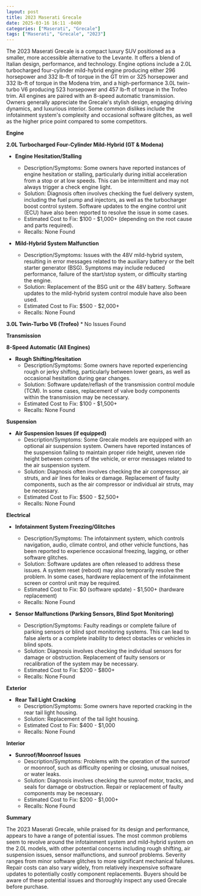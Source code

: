 ```yaml
---
layout: post
title: 2023 Maserati Grecale
date: 2025-03-16 16:11 -0400
categories: ["Maserati", "Grecale"]
tags: ["Maserati", "Grecale", "2023"]
---
```

The 2023 Maserati Grecale is a compact luxury SUV positioned as a smaller, more accessible alternative to the Levante. It offers a blend of Italian design, performance, and technology. Engine options include a 2.0L turbocharged four-cylinder mild-hybrid engine producing either 296 horsepower and 332 lb-ft of torque in the GT trim or 325 horsepower and 332 lb-ft of torque in the Modena trim, and a high-performance 3.0L twin-turbo V6 producing 523 horsepower and 457 lb-ft of torque in the Trofeo trim. All engines are paired with an 8-speed automatic transmission. Owners generally appreciate the Grecale's stylish design, engaging driving dynamics, and luxurious interior. Some common dislikes include the infotainment system's complexity and occasional software glitches, as well as the higher price point compared to some competitors.

**Engine**

**2.0L Turbocharged Four-Cylinder Mild-Hybrid (GT & Modena)**

* **Engine Hesitation/Stalling**
    * Description/Symptoms: Some owners have reported instances of engine hesitation or stalling, particularly during initial acceleration from a stop or at low speeds. This can be intermittent and may not always trigger a check engine light.
    * Solution: Diagnosis often involves checking the fuel delivery system, including the fuel pump and injectors, as well as the turbocharger boost control system. Software updates to the engine control unit (ECU) have also been reported to resolve the issue in some cases.
    * Estimated Cost to Fix: $100 - $1,000+ (depending on the root cause and parts required).
    * Recalls: None Found

* **Mild-Hybrid System Malfunction**
    * Description/Symptoms: Issues with the 48V mild-hybrid system, resulting in error messages related to the auxiliary battery or the belt starter generator (BSG). Symptoms may include reduced performance, failure of the start/stop system, or difficulty starting the engine.
    * Solution: Replacement of the BSG unit or the 48V battery. Software updates to the mild-hybrid system control module have also been used.
    * Estimated Cost to Fix: $500 - $2,000+
    * Recalls: None Found

**3.0L Twin-Turbo V6 (Trofeo)**
    * No Issues Found

**Transmission**

**8-Speed Automatic (All Engines)**

* **Rough Shifting/Hesitation**
    * Description/Symptoms: Some owners have reported experiencing rough or jerky shifting, particularly between lower gears, as well as occasional hesitation during gear changes.
    * Solution: Software update/reflash of the transmission control module (TCM). In some cases, replacement of valve body components within the transmission may be necessary.
    * Estimated Cost to Fix: $100 - $1,500+
    * Recalls: None Found

**Suspension**

* **Air Suspension Issues (if equipped)**
    * Description/Symptoms: Some Grecale models are equipped with an optional air suspension system. Owners have reported instances of the suspension failing to maintain proper ride height, uneven ride height between corners of the vehicle, or error messages related to the air suspension system.
    * Solution: Diagnosis often involves checking the air compressor, air struts, and air lines for leaks or damage. Replacement of faulty components, such as the air compressor or individual air struts, may be necessary.
    * Estimated Cost to Fix: $500 - $2,500+
    * Recalls: None Found

**Electrical**

* **Infotainment System Freezing/Glitches**
    * Description/Symptoms: The infotainment system, which controls navigation, audio, climate control, and other vehicle functions, has been reported to experience occasional freezing, lagging, or other software glitches.
    * Solution: Software updates are often released to address these issues. A system reset (reboot) may also temporarily resolve the problem. In some cases, hardware replacement of the infotainment screen or control unit may be required.
    * Estimated Cost to Fix: $0 (software update) - $1,500+ (hardware replacement)
    * Recalls: None Found

* **Sensor Malfunctions (Parking Sensors, Blind Spot Monitoring)**
    * Description/Symptoms: Faulty readings or complete failure of parking sensors or blind spot monitoring systems. This can lead to false alerts or a complete inability to detect obstacles or vehicles in blind spots.
    * Solution: Diagnosis involves checking the individual sensors for damage or obstruction. Replacement of faulty sensors or recalibration of the system may be necessary.
    * Estimated Cost to Fix: $200 - $800+
    * Recalls: None Found

**Exterior**

* **Rear Tail Light Cracking**
    * Description/Symptoms: Some owners have reported cracking in the rear tail light housing.
    * Solution: Replacement of the tail light housing.
    * Estimated Cost to Fix: $400 - $1,000
    * Recalls: None Found

**Interior**

* **Sunroof/Moonroof Issues**
    * Description/Symptoms: Problems with the operation of the sunroof or moonroof, such as difficulty opening or closing, unusual noises, or water leaks.
    * Solution: Diagnosis involves checking the sunroof motor, tracks, and seals for damage or obstruction. Repair or replacement of faulty components may be necessary.
    * Estimated Cost to Fix: $200 - $1,000+
    * Recalls: None Found

**Summary**

The 2023 Maserati Grecale, while praised for its design and performance, appears to have a range of potential issues. The most common problems seem to revolve around the infotainment system and mild-hybrid system on the 2.0L models, with other potential concerns including rough shifting, air suspension issues, sensor malfunctions, and sunroof problems. Severity ranges from minor software glitches to more significant mechanical failures. Repair costs can also vary widely, from relatively inexpensive software updates to potentially costly component replacements. Buyers should be aware of these potential issues and thoroughly inspect any used Grecale before purchase.

